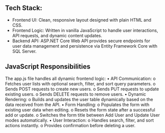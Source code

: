 ## Tech Stack:
- Frontend UI: Clean, responsive layout designed with plain HTML and CSS.
- Frontend Logic: Written in vanilla JavaScript to handle user interactions, API requests, and dynamic content updates.
- Backend API: ASP.NET Core Web API provides secure endpoints for user data management and persistence via Entity Framework Core with SQL Server.


## JavaScript Responsibilities
The app.js file handles all dynamic frontend logic:
•	API Communication:
o	Fetches user lists with optional search, filter, and sort query parameters.
o	Sends POST requests to create new users.
o	Sends PUT requests to update existing users.
o	Sends DELETE requests to remove users.
•	Dynamic Rendering:
o	Builds and updates the user table dynamically based on the data received from the API.
•	Form Handling:
o	Populates the form with existing user data when editing.
o	Resets the form state after a successful add or update.
o	Switches the form title between Add User and Update User modes automatically.
•	User Interaction:
o	Handles search, filter, and sort actions instantly.
o	Provides confirmation before deleting a user.
